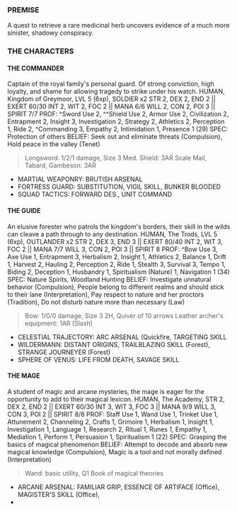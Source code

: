 ### PREMISE
A quest to retrieve a rare medicinal herb uncovers evidence of a much more sinister, shadowy conspiracy.

### THE CHARACTERS
#### THE COMMANDER
Captain of the royal family's personal guard. Of strong conviction, high loyalty, and shame for allowing tragedy to strike under his watch.
HUMAN, Kingdom of Greymoor, LVL 5 (6xp), SOLDIER x2
STR 2, DEX 2, END 2 || EXERT 60/30
INT 2, WIT 2, FOC 2 || MANA 6/6
WILL 2, CON 2, POI 3 || SPIRIT 7/7
PROF: ^Sword Use 2, ^^Shield Use 2, Armor Use 2, Civilization 2, Entrapment 2, Insight 3, Investigation 2, Strategy 2, Athletics 2, Perception 1, Ride 2, ^Commanding 3, Empathy 2, Intimidation 1, Presence 1 (29)
SPEC: Protection of others
BELIEF: Seek out and eliminate threats (Compulsion), Hold peace in the valley (Tenet)
>Longsword: 1/2/1 damage, Size 3
>Med. Shield: 3AR
>Scale Mail, Tabard, Gambeson: 3AR
- MARTIAL WEAPONRY: BRUTISH ARSENAL
- FORTRESS GUARD: SUBSTITUTION, VIGIL SKILL, BUNKER BLOODED
- SQUAD TACTICS: FORWARD DES., UNIT COMMAND

#### THE GUIDE
An elusive forester who patrols the kingdom's borders, their skill in the wilds can cleave a path through to any destination.
HUMAN, The Trods, LVL 5 (6xp), OUTLANDER x2
STR 2, DEX 3, END 3 || EXERT 80/40
INT 2, WIT 3, FOC 2 || MANA 7/7
WILL 3, CON 2, POI 3 || SPIRIT 8
PROF: ^Bow Use 3, Axe Use 1, Entrapment 3, Herbalism 2, Insight 1, Athletics 2, Balance 1, Drift 1, Harvest 2, Hauling 2, Perception 2, Ride 1, Stealth 3, Survival 3, Tempo 1, Biding 2, Deception 1, Husbandry 1, Spiritualism (Nature) 1, Navigation 1 (34)
SPEC: Nature Spirits, Woodland Hunting
BELIEF: Investigate unnatural behavior (Compulsion), People belong to different realms and should stick to their lane (Interpretation), Pay respect to nature and her proctors (Tradition), Do not disturb nature more than necessary (Law)
>Bow: 1/0/0 damage, Size 3 2H, Quiver of 10 arrows
>Leather archer's equipment:  1AR (Slash)
- CELESTIAL TRAJECTORY: ARC ARSENAL (Quickfire, TARGETING SKILL
- WILDERMANN: DISTANT ORIGINS, TRAILBLAZING SKILL (Forest), STRANGE JOURNEYER (Forest)
- SPHERE OF VENUS: LIFE FROM DEATH, SAVAGE SKILL

#### THE MAGE
A student of magic and arcane mysteries, the mage is eager for the opportunity to add to their magical lexicon.
HUMAN, The Academy, 
STR 2, DEX 2, END 2 || EXERT 60/30
INT 3, WIT 3, FOC 3 || MANA 9/9
WILL 3, CON 3, POI 2 || SPIRIT 8/8
PROF: Staff Use 1, Wand Use 1, Trinket Use 1, Attunement 2, Channeling 2, Crafts 1, Grimoire 1, Herbalism 1, Insight 1, Investigation 1, Language 1, Research 2, Ritual 1, Runes 1, Empathy 1, Mediation 1, Perform 1, Persuasion 1, Spiritualism 1 (22)
SPEC: Grasping the basics of magical phenomenon
BELIEF: Attempt to decode and absorb new magical knowledge (Compulsion), Magic is a tool and not morally defined (Interpretation)
> Wand: basic utility, Q1
> Book of magical theories
- ARCANE ARSENAL: FAMILIAR GRIP, ESSENCE OF ARTIFACE (Office), MAGISTER'S SKILL (Office),
- 
